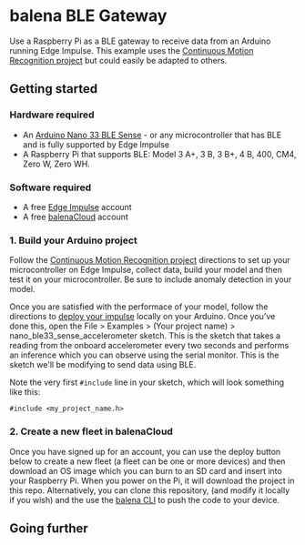 # balena BLE Gateway
Use a Raspberry Pi as a BLE gateway to receive data from an Arduino running Edge Impulse. This example uses the [Continuous Motion Recognition project](https://docs.edgeimpulse.com/docs/continuous-motion-recognition) but could easily be adapted to others.

## Getting started

### Hardware required
- An [Arduino Nano 33 BLE Sense](https://store.arduino.cc/usa/nano-33-ble-sense) - or any microcontroller that has BLE and is fully supported by Edge Impulse
- A Raspberry Pi that supports BLE: Model 3 A+, 3 B, 3 B+, 4 B, 400, CM4, Zero W, Zero WH.

### Software required
- A free [Edge Impulse](https://www.edgeimpulse.com/) account
- A free [balenaCloud](https://dashboard.balena-cloud.com/signup) account

### 1. Build your Arduino project
Follow the [Continuous Motion Recognition project](https://docs.edgeimpulse.com/docs/continuous-motion-recognition) directions to set up your microcontroller on Edge Impulse, collect data, build your model and then test it on your microcontroller. Be sure to include anomaly detection in your model.

Once you are satisfied with the performace of your model, follow the directions to [deploy your impulse](https://docs.edgeimpulse.com/docs/running-your-impulse-arduino) locally on your Arduino. Once you've done this, open the File > Examples > (Your project name) > nano_ble33_sense_accelerometer sketch. This is the sketch that takes a reading from the onboard accelerometer every two seconds and performs an inference which you can observe using the serial monitor. This is the sketch we'll be modifying to send data using BLE.

Note the very first `#include` line in your sketch, which will look something like this:
```
#include <my_project_name.h>
```




### 2. Create a new fleet in balenaCloud
Once you have signed up for an account, you can use the deploy button below to create a new fleet (a fleet can be one or more devices) and then download an OS image which you can burn to an SD card and insert into your Raspberry Pi. When you power on the Pi, it will download the project in this repo. Alternatively, you can clone this repository, (and modify it locally if you wish) and the use the [balena CLI](https://www.balena.io/docs/reference/balena-cli/) to push the code to your device.


## Going further
